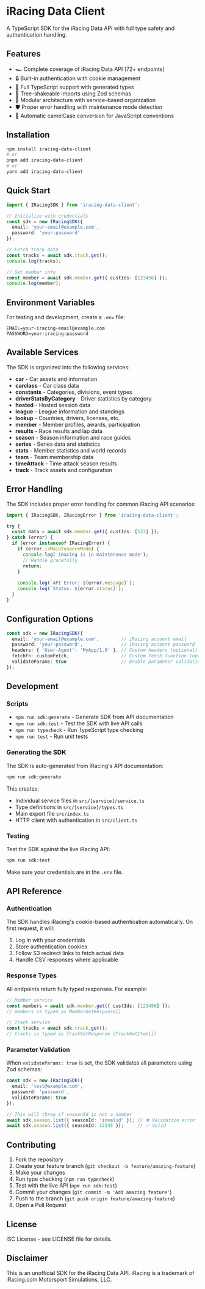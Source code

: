 # iRacing Data Client

A TypeScript SDK for the iRacing Data API with full type safety and authentication handling.

## Features

- 🏎️ Complete coverage of iRacing Data API (72+ endpoints)
- 🔒 Built-in authentication with cookie management
- 📝 Full TypeScript support with generated types
- 🎯 Tree-shakeable imports using Zod schemas
- 🚀 Modular architecture with service-based organization
- 🛡️ Proper error handling with maintenance mode detection
- 🔄 Automatic camelCase conversion for JavaScript conventions

## Installation

```bash
npm install iracing-data-client
# or
pnpm add iracing-data-client
# or
yarn add iracing-data-client
```

## Quick Start

```typescript
import { IRacingSDK } from 'iracing-data-client';

// Initialize with credentials
const sdk = new IRacingSDK({
  email: 'your-email@example.com',
  password: 'your-password'
});

// Fetch track data
const tracks = await sdk.track.get();
console.log(tracks);

// Get member info
const member = await sdk.member.get({ custIds: [123456] });
console.log(member);
```

## Environment Variables

For testing and development, create a `.env` file:

```env
EMAIL=your-iracing-email@example.com
PASSWORD=your-iracing-password
```

## Available Services

The SDK is organized into the following services:

- **car** - Car assets and information
- **carclass** - Car class data
- **constants** - Categories, divisions, event types
- **driverStatsByCategory** - Driver statistics by category
- **hosted** - Hosted session data
- **league** - League information and standings
- **lookup** - Countries, drivers, licenses, etc.
- **member** - Member profiles, awards, participation
- **results** - Race results and lap data  
- **season** - Season information and race guides
- **series** - Series data and statistics
- **stats** - Member statistics and world records
- **team** - Team membership data
- **timeAttack** - Time attack season results
- **track** - Track assets and configuration

## Error Handling

The SDK includes proper error handling for common iRacing API scenarios:

```typescript
import { IRacingSDK, IRacingError } from 'iracing-data-client';

try {
  const data = await sdk.member.get({ custIds: [123] });
} catch (error) {
  if (error instanceof IRacingError) {
    if (error.isMaintenanceMode) {
      console.log('iRacing is in maintenance mode');
      // Handle gracefully
      return;
    }
    
    console.log(`API Error: ${error.message}`);
    console.log(`Status: ${error.status}`);
  }
}
```

## Configuration Options

```typescript
const sdk = new IRacingSDK({
  email: 'your-email@example.com',        // iRacing account email
  password: 'your-password',              // iRacing account password
  headers: { 'User-Agent': 'MyApp/1.0' }, // Custom headers (optional)
  fetchFn: customFetch,                   // Custom fetch function (optional)
  validateParams: true                    // Enable parameter validation (optional)
});
```

## Development

### Scripts

- `npm run sdk:generate` - Generate SDK from API documentation
- `npm run sdk:test` - Test the SDK with live API calls
- `npm run typecheck` - Run TypeScript type checking
- `npm run test` - Run unit tests

### Generating the SDK

The SDK is auto-generated from iRacing's API documentation:

```bash
npm run sdk:generate
```

This creates:
- Individual service files in `src/[service]/service.ts`
- Type definitions in `src/[service]/types.ts`  
- Main export file `src/index.ts`
- HTTP client with authentication in `src/client.ts`

### Testing

Test the SDK against the live iRacing API:

```bash
npm run sdk:test
```

Make sure your credentials are in the `.env` file.

## API Reference

### Authentication

The SDK handles iRacing's cookie-based authentication automatically. On first request, it will:

1. Log in with your credentials
2. Store authentication cookies
3. Follow S3 redirect links to fetch actual data
4. Handle CSV responses where applicable

### Response Types

All endpoints return fully typed responses. For example:

```typescript
// Member service
const members = await sdk.member.get({ custIds: [123456] });
// members is typed as MemberGetResponse[]

// Track service  
const tracks = await sdk.track.get();
// tracks is typed as TrackGetResponse (TrackGetItem[])
```

### Parameter Validation

When `validateParams: true` is set, the SDK validates all parameters using Zod schemas:

```typescript
const sdk = new IRacingSDK({ 
  email: 'test@example.com',
  password: 'password',
  validateParams: true 
});

// This will throw if seasonId is not a number
await sdk.season.list({ seasonId: 'invalid' }); // ❌ Validation error
await sdk.season.list({ seasonId: 12345 });     // ✅ Valid
```

## Contributing

1. Fork the repository
2. Create your feature branch (`git checkout -b feature/amazing-feature`)
3. Make your changes
4. Run type checking (`npm run typecheck`)
5. Test with the live API (`npm run sdk:test`)
6. Commit your changes (`git commit -m 'Add amazing feature'`)
7. Push to the branch (`git push origin feature/amazing-feature`)
8. Open a Pull Request

## License

ISC License - see LICENSE file for details.

## Disclaimer

This is an unofficial SDK for the iRacing Data API. iRacing is a trademark of iRacing.com Motorsport Simulations, LLC.